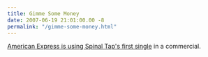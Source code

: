```yaml
---
title: Gimme Some Money
date: 2007-06-19 21:01:00.00 -8
permalink: "/gimme-some-money.html"
---
```

[American Express is using Spinal Tap's first single](http://www.consumerismcommentary.com/2006/12/11/american-express-and-spinal-tap/) in a commercial.